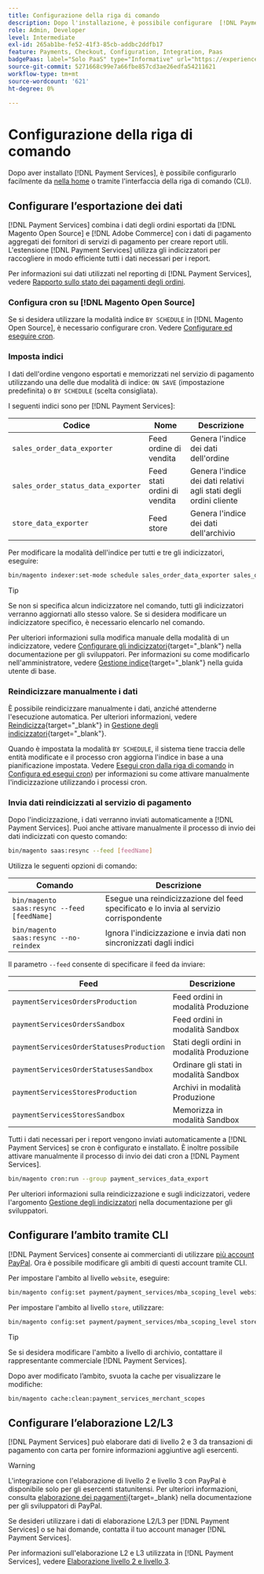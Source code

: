 ```yaml
---
title: Configurazione della riga di comando
description: Dopo l'installazione, è possibile configurare  [!DNL Payment Services] utilizzando l'interfaccia CLI (Command-Line Interface).
role: Admin, Developer
level: Intermediate
exl-id: 265ab1be-fe52-41f3-85cb-addbc2ddfb17
feature: Payments, Checkout, Configuration, Integration, Paas
badgePaas: label="Solo PaaS" type="Informative" url="https://experienceleague.adobe.com/it/docs/commerce/user-guides/product-solutions" tooltip="Applicabile solo ai progetti Adobe Commerce on Cloud (infrastruttura PaaS gestita da Adobe) e ai progetti on-premise."
source-git-commit: 5271668c99e7a66fbe857cd3ae26edfa54211621
workflow-type: tm+mt
source-wordcount: '621'
ht-degree: 0%

---
```


# Configurazione della riga di comando

Dopo aver installato [!DNL Payment Services], è possibile configurarlo facilmente da [nella home](payments-home.md) o tramite l&#39;interfaccia della riga di comando (CLI).

## Configurare l’esportazione dei dati

[!DNL Payment Services] combina i dati degli ordini esportati da [!DNL Magento Open Source] e [!DNL Adobe Commerce] con i dati di pagamento aggregati dei fornitori di servizi di pagamento per creare report utili. L&#39;estensione [!DNL Payment Services] utilizza gli indicizzatori per raccogliere in modo efficiente tutti i dati necessari per i report.

Per informazioni sui dati utilizzati nel reporting di [!DNL Payment Services], vedere [Rapporto sullo stato dei pagamenti degli ordini](order-payment-status.md#data-used-in-the-report).

### Configura cron su [!DNL Magento Open Source]

Se si desidera utilizzare la modalità indice `BY SCHEDULE` in [!DNL Magento Open Source], è necessario configurare cron. Vedere [Configurare ed eseguire cron](https://experienceleague.adobe.com/it/docs/commerce-operations/configuration-guide/cli/configure-cron-jobs).

### Imposta indici

I dati dell&#39;ordine vengono esportati e memorizzati nel servizio di pagamento utilizzando una delle due modalità di indice: `ON SAVE` (impostazione predefinita) o `BY SCHEDULE` (scelta consigliata).

I seguenti indici sono per [!DNL Payment Services]:

| Codice | Nome | Descrizione |
|    ---    |  ---  |  ---  |
| `sales_order_data_exporter` | Feed ordine di vendita | Genera l&#39;indice dei dati dell&#39;ordine |
| `sales_order_status_data_exporter` | Feed stati ordini di vendita | Genera l&#39;indice dei dati relativi agli stati degli ordini cliente |
| `store_data_exporter` | Feed store | Genera l&#39;indice dei dati dell&#39;archivio |

Per modificare la modalità dell&#39;indice per tutti e tre gli indicizzatori, eseguire:

```bash
bin/magento indexer:set-mode schedule sales_order_data_exporter sales_order_status_data_exporter store_data_exporter
```

>[!TIP]
>
>Se non si specifica alcun indicizzatore nel comando, tutti gli indicizzatori verranno aggiornati allo stesso valore. Se si desidera modificare un indicizzatore specifico, è necessario elencarlo nel comando.

Per ulteriori informazioni sulla modifica manuale della modalità di un indicizzatore, vedere [Configurare gli indicizzatori](https://experienceleague.adobe.com/it/docs/commerce-operations/configuration-guide/cli/manage-indexers#configure-indexers){target="_blank"} nella documentazione per gli sviluppatori. Per informazioni su come modificarlo nell&#39;amministratore, vedere [Gestione indice](https://experienceleague.adobe.com/it/docs/commerce-admin/systems/tools/index-management#change-the-index-mode){target="_blank"} nella guida utente di base.

### Reindicizzare manualmente i dati

È possibile reindicizzare manualmente i dati, anziché attenderne l&#39;esecuzione automatica. Per ulteriori informazioni, vedere [Reindicizza](https://experienceleague.adobe.com/it/docs/commerce-operations/configuration-guide/cli/manage-indexers#reindex){target="_blank"} in [Gestione degli indicizzatori](https://experienceleague.adobe.com/it/docs/commerce-operations/configuration-guide/cli/manage-indexers){target="_blank"}.

Quando è impostata la modalità `BY SCHEDULE`, il sistema tiene traccia delle entità modificate e il processo cron aggiorna l&#39;indice in base a una pianificazione impostata. Vedere [Esegui cron dalla riga di comando](https://experienceleague.adobe.com/it/docs/commerce-operations/configuration-guide/cli/configure-cron-jobs#config-cli-cron-group-run) in [Configura ed esegui cron](https://experienceleague.adobe.com/it/docs/commerce-operations/configuration-guide/cli/configure-cron-jobs)) per informazioni su come attivare manualmente l&#39;indicizzazione utilizzando i processi cron.

### Invia dati reindicizzati al servizio di pagamento

Dopo l&#39;indicizzazione, i dati verranno inviati automaticamente a [!DNL Payment Services]. Puoi anche attivare manualmente il processo di invio dei dati indicizzati con questo comando:

```bash
bin/magento saas:resync --feed [feedName]
```

Utilizza le seguenti opzioni di comando:

| Comando | Descrizione |
|  ---  |  ---  |
| `bin/magento saas:resync --feed [feedName]` | Esegue una reindicizzazione del feed specificato e lo invia al servizio corrispondente |
| `bin/magento saas:resync --no-reindex` | Ignora l&#39;indicizzazione e invia dati non sincronizzati dagli indici |

Il parametro `--feed` consente di specificare il feed da inviare:

| Feed | Descrizione |
|  ---  |  ---  |
| `paymentServicesOrdersProduction` | Feed ordini in modalità Produzione |
| `paymentServicesOrdersSandbox` | Feed ordini in modalità Sandbox |
| `paymentServicesOrderStatusesProduction` | Stati degli ordini in modalità Produzione |
| `paymentServicesOrderStatusesSandbox` | Ordinare gli stati in modalità Sandbox |
| `paymentServicesStoresProduction` | Archivi in modalità Produzione |
| `paymentServicesStoresSandbox` | Memorizza in modalità Sandbox |

Tutti i dati necessari per i report vengono inviati automaticamente a [!DNL Payment Services] se cron è configurato e installato. È inoltre possibile attivare manualmente il processo di invio dei dati cron a [!DNL Payment Services].

```bash
bin/magento cron:run --group payment_services_data_export
```

Per ulteriori informazioni sulla reindicizzazione e sugli indicizzatori, vedere l&#39;argomento [Gestione degli indicizzatori](https://experienceleague.adobe.com/it/docs/commerce-operations/configuration-guide/cli/manage-indexers) nella documentazione per gli sviluppatori.

## Configurare l’ambito tramite CLI

[!DNL Payment Services] consente ai commercianti di utilizzare [più account PayPal](settings.md#use-multiple-paypal-accounts). Ora è possibile modificare gli ambiti di questi account tramite CLI.

Per impostare l&#39;ambito al livello `website`, eseguire:

```bash
bin/magento config:set payment/payment_services/mba_scoping_level website
```

Per impostare l&#39;ambito al livello `store`, utilizzare:

```bash
bin/magento config:set payment/payment_services/mba_scoping_level store
```

>[!TIP]
>
> Se si desidera modificare l&#39;ambito a livello di archivio, contattare il rappresentante commerciale [!DNL Payment Services].

Dopo aver modificato l’ambito, svuota la cache per visualizzare le modifiche:

```bash
bin/magento cache:clean:payment_services_merchant_scopes
```

## Configurare l’elaborazione L2/L3

[!DNL Payment Services] può elaborare dati di livello 2 e 3 da transazioni di pagamento con carta per fornire informazioni aggiuntive agli esercenti.

>[!WARNING]
>
> L&#39;integrazione con l&#39;elaborazione di livello 2 e livello 3 con PayPal è disponibile solo per gli esercenti statunitensi. Per ulteriori informazioni, consulta [elaborazione dei pagamenti](https://developer.paypal.com/docs/checkout/advanced/processing/){target=_blank} nella documentazione per gli sviluppatori di PayPal.

Se desideri utilizzare i dati di elaborazione L2/L3 per [!DNL Payment Services] o se hai domande, contatta il tuo account manager [!DNL Payment Services].

Per informazioni sull&#39;elaborazione L2 e L3 utilizzata in [!DNL Payment Services], vedere [Elaborazione livello 2 e livello 3](levels-card-payment-transactions.md).
